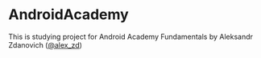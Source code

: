 # AndroidAcademy
This is studying project for Android Academy Fundamentals by Aleksandr Zdanovich ([@alex_zd](https://t.me/alex_zd))
